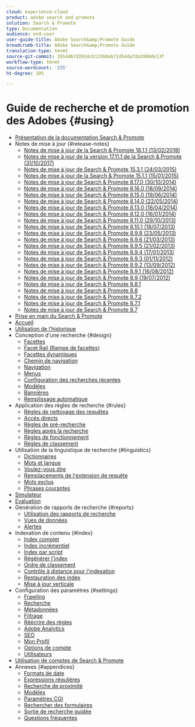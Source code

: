 ```yaml
---
cloud: experience-cloud
product: adobe search and promote
solution: Search & Promote
type: Documentation
audience: end-user
user-guide-title: Adobe Search&amp;Promote Guide
breadcrumb-title: Adobe Search&amp;Promote Guide
translation-type: tm+mt
source-git-commit: 1914d67d2634cb13368ab72d54da7da5988de13f
workflow-type: tm+mt
source-wordcount: '255'
ht-degree: 10%

---
```



# Guide de recherche et de promotion des Adobes {#using}

<!-- + Attention {#attention}
  + [Adobe Search&amp;Promote End-of-Service Announcement](sp-eol.md) -->
+ [Présentation de la documentation Search &amp; Promote](sp-home.md)
+ Notes de mise à jour {#release-notes}
   + [Notes de mise à jour de la Search &amp; Promote 18.1.1 (13/02/2018)](c-searchpromote-release-notes/c-rn-02-13-18-version-1811.md)
   + [Notes de mise à jour de la version 17.11.1 de la Search &amp; Promote (31/10/2017)](c-searchpromote-release-notes/c-rn-10-31-17-version-1711.md)
   + [Notes de mise à jour de Search &amp; Promote 15.3.1 (24/03/2015)](c-searchpromote-release-notes/c-rn-03-19-15-version-153.md)
   + [Notes de mise à jour de la Search &amp; Promote 15.1.1 (15/01/2015)](c-searchpromote-release-notes/c-rn-01-15-15-version-151.md)
   + [Notes de mise à jour de Search &amp; Promote 8.17.0 (30/10/2014)](c-searchpromote-release-notes/c-rn-10-30-14-version-817.md)
   + [Notes de mise à jour de Search &amp; Promote 8.16.0 (18/09/2014)](c-searchpromote-release-notes/c-rn-09-18-14-version-816.md)
   + [Notes de mise à jour de Search &amp; Promote 8.15.0 (19/06/2014)](c-searchpromote-release-notes/c-rn-06-19-14-version-815.md)
   + [Notes de mise à jour de Search &amp; Promote 8.14.0 (22/05/2014)](c-searchpromote-release-notes/c-rn-05-22-14-version-814.md)
   + [Notes de mise à jour de Search &amp; Promote 8.13.0 (16/04/2014)](c-searchpromote-release-notes/c-rn-04-16-14-version-813.md)
   + [Notes de mise à jour de Search &amp; Promote 8.12.0 (16/01/2014)](c-searchpromote-release-notes/c-rn-01-16-14-version-812.md)
   + [Notes de mise à jour de Search &amp; Promote 8.11.0 (29/10/2013)](c-searchpromote-release-notes/c-rn-10-17-13-version-811.md)
   + [Notes de mise à jour de Search &amp; Promote 8.10.1 (18/07/2013)](c-searchpromote-release-notes/c-rn-07-18-13-version-810.md)
   + [Notes de mise à jour de Search &amp; Promote 8.9.8 (23/05/2013)](c-searchpromote-release-notes/c-rn-05-23-13-version-898.md)
   + [Notes de mise à jour de Search &amp; Promote 8.9.6 (21/03/2013)](c-searchpromote-release-notes/c-rn-03-21-13-version-896.md)
   + [Notes de mise à jour de Search &amp; Promote 8.9.5 (21/02/2013)](c-searchpromote-release-notes/c-rn-02-21-13-version-895.md)
   + [Notes de mise à jour de Search &amp; Promote 8.9.4 (17/01/2013)](c-searchpromote-release-notes/c-rn-01-17-13-version-894.md)
   + [Notes de mise à jour de Search &amp; Promote 8.9.3 (01/11/2012)](c-searchpromote-release-notes/c-rn-11-01-12-version-893.md)
   + [Notes de mise à jour de Search &amp; Promote 8.9.2 (13/09/2012)](c-searchpromote-release-notes/c-rn-09-13-12-version-892.md)
   + [Notes de mise à jour de Search &amp; Promote 8.9.1 (16/08/2012)](c-searchpromote-release-notes/c-rn-08-16-12-version-891.md)
   + [Notes de mise à jour de Search &amp; Promote 8.9 (19/07/2012)](c-searchpromote-release-notes/c-rn-07-19-12-version-89.md)
   + [Notes de mise à jour de Search &amp; Promote 8.8.1](c-searchpromote-release-notes/c-rn-05-31-12-version-881.md)
   + [Notes de mise à jour de Search &amp; Promote 8.8](c-searchpromote-release-notes/c-rn-04-26-12-version-88.md)
   + [Notes de mise à jour de Search &amp; Promote 8.7.2](c-searchpromote-release-notes/c-maintenance-release-03-29-12-version-872.md)
   + [Notes de mise à jour de Search &amp; Promote 8.7.1](c-searchpromote-release-notes/c-maintenance-release-02-23-12-version-871.md)
   + [Notes de mise à jour de Search &amp; Promote 8.7](c-searchpromote-release-notes/c-maintenance-release-01-19-12-version-870.md)
+ [Prise en main du Search &amp; Promote](c-getting-started.md)
+ [Accueil](c-about-home.md)
+ [Utilisation de l’historique](t-using-the-history-option.md)
+ Conception d&#39;une recherche {#design}
   + [Facettes](c-about-design-menu/c-about-facets.md)
   + [Facet Rail (Rampe de facettes)](c-about-design-menu/c-about-facet-rails.md)
   + [Facettes dynamiques](c-about-design-menu/c-about-dynamic-facets.md)
   + [Chemin de navigation](c-about-design-menu/c-about-breadcrumbs.md)
   + [Navigation](c-about-design-menu/c-about-page-navigation.md)
   + [Menus](c-about-design-menu/c-about-menus.md)
   + [Configuration des recherches récentes](c-about-design-menu/t-configuring-recent-searches.md)
   + [Modèles](c-about-design-menu/c-about-templates.md)
   + [Bannières](c-about-design-menu/c-about-banners.md)
   + [Remplissage automatique](c-about-auto-complete.md)
+ Application des règles de recherche {#rules}
   + [Règles de nettoyage des requêtes](c-about-rules-menu/c-about-query-cleaning-rules.md)
   + [Accès directs](c-about-rules-menu/c-about-direct-hits.md)
   + [Règles de pré-recherche](c-about-rules-menu/c-about-pre-search-rules.md)
   + [Règles après la recherche](c-about-rules-menu/c-about-post-search-rules.md)
   + [Règles de fonctionnement](c-about-rules-menu/c-about-business-rules.md)
   + [Règles de classement](c-about-rules-menu/c-about-ranking-rules.md)
+ Utilisation de la linguistique de recherche {#linguistics}
   + [Dictionnaires](c-about-linguistics-menu/c-about-dictionaries.md)
   + [Mots et langue](c-about-linguistics-menu/c-about-words-and-language.md)
   + [Voulez-vous dire](c-about-linguistics-menu/c-about-did-you-mean.md)
   + [Remplacements de l&#39;extension de requête](c-about-linguistics-menu/c-about-query-expansion-overrides.md)
   + [Mots exclus](c-about-linguistics-menu/c-about-excluded-words.md)
   + [Phrases courantes](c-about-linguistics-menu/c-about-common-phrases.md)
+ [Simulateur](c-about-simulator.md)
+ [Evaluation](c-about-staging.md)
+ Génération de rapports de recherche {#reports}
   + [Utilisation des rapports de recherche](c-about-reports-menu/c-about-reports-menu.md)
   + [Vues de données](c-about-reports-menu/c-about-data-views.md)
   + [Alertes](c-about-reports-menu/c-about-alerts.md)
+ Indexation de contenu {#index}
   + [Index complet](c-about-index-menu/c-about-full-index.md)
   + [Index incrémentiel](c-about-index-menu/c-about-incremental-index.md)
   + [Index par script](c-about-index-menu/c-about-scripted-index.md)
   + [Régénérer l&#39;index](c-about-index-menu/c-about-regenerate-index.md)
   + [Ordre de classement](c-about-index-menu/c-about-re-rank-index.md)
   + [Contrôle à distance pour l&#39;indexation](c-about-index-menu/c-about-remote-control-for-indexing.md)
   + [Restauration des index](c-about-index-menu/c-about-rollback-for-indexes.md)
   + [Mise à jour verticale](c-about-index-menu/c-about-vertical-updates.md)
+ Configuration des paramètres {#settings}
   + [Frawling](c-about-settings-menu/c-about-crawling-menu.md)
   + [Recherche](c-about-settings-menu/c-about-searching-menu.md)
   + [Métadonnées](c-about-settings-menu/c-about-metadata-menu.md)
   + [Filtrage](c-about-settings-menu/c-about-filtering-menu.md)
   + [Réécrire des règles](c-about-settings-menu/c-about-rewrite-rules-menu.md)
   + [Adobe Analytics](c-about-settings-menu/c-about-adobe-analytics-menu.md)
   + [SEO](c-about-settings-menu/c-about-seo.md)
   + [Mon Profil](c-about-settings-menu/c-about-my-profile-menu.md)
   + [Options de compte](c-about-settings-menu/c-about-account-options-menu.md)
   + [Utilisateurs](c-about-settings-menu/c-about-users-menu.md)
+ [Utilisation de comptes de Search &amp; Promote](c-about-accounts-menu.md)
+ Annexes {#appendices}
   + [Formats de date](c-appendices/r-date-formats.md)
   + [Expressions régulières](c-appendices/r-regular-expressions.md)
   + [Recherche de proximité](c-appendices/r-about-proximity-search.md)
   + [Modèles](c-appendices/c-templates.md)
   + [Paramètres CGI](c-appendices/c-cgiparameters.md)
   + [Rechercher des formulaires](c-appendices/c-searchforms.md)
   + [Sortie de recherche guidée](c-appendices/c-guidedsearchoutput.md)
   + [Questions fréquentes](c-appendices/c-faq.md)
